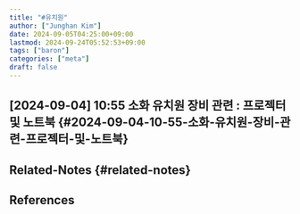 ```yaml
---
title: "#유치원"
author: ["Junghan Kim"]
date: 2024-09-05T04:25:00+09:00
lastmod: 2024-09-24T05:52:53+09:00
tags: ["baron"]
categories: ["meta"]
draft: false
---
```


## [2024-09-04] 10:55 소화 유치원 장비 관련 : 프로젝터 및 노트북 {#2024-09-04-10-55-소화-유치원-장비-관련-프로젝터-및-노트북}


## Related-Notes {#related-notes}

## References

<style>.csl-entry{text-indent: -1.5em; margin-left: 1.5em;}</style><div class="csl-bib-body">
</div>
